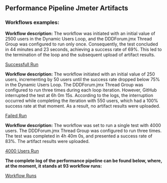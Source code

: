 ## Performance Pipeline Jmeter Artifacts

### Workflows examples:

**Workflow description:** The workflow was initiated with an initial value of 2500 users in the Dynamic Users Loop, and the DDDForum.jmx Thread Group was configured to run only once. Consequently, the test concluded in 44 minutes and 23 seconds, achieving a success rate of 69%. This led to the termination of the loop and the subsequent upload of artifact results. 

[Successfull Run](https://github.com/Departamento-de-Engenharia-Informatica/switch-qa-23-project-switch-qa-23-2/actions/runs/7153109538)


**Workflow description:** The workflow initiated with an initial value of 250 users, incrementing by 50 users until the success rate dropped below 75% in the Dynamic Users Loop. The DDDForum.jmx Thread Group was configured to run three times during each loop iteration. However, GitHub interrupted the test at 6h 0m 15s. According to the logs, the interruption occurred while completing the iteration with 550 users, which had a 100% success rate at that moment. As a result, no artifact results were uploaded.

[Failed Run](https://github.com/Departamento-de-Engenharia-Informatica/switch-qa-23-project-switch-qa-23-2/actions/runs/7147521727)


**Workflow description:** The workflow was set to run a single test with 4000 users. The DDDForum.jmx Thread Group was configured to run three times. The test was completed in 4h 40m 0s, and presented a success rate of 83%. The artifact results were uploaded.

[4000 Users Run](https://github.com/Departamento-de-Engenharia-Informatica/switch-qa-23-project-switch-qa-23-2/actions/runs/7151318509)

**The complete log of the performance pipeline can be found below, where, at the moment, it stands at 93 workflow runs:** 

[Workflow Runs](https://github.com/Departamento-de-Engenharia-Informatica/switch-qa-23-project-switch-qa-23-2/actions/workflows/jmeterpipe.yml)